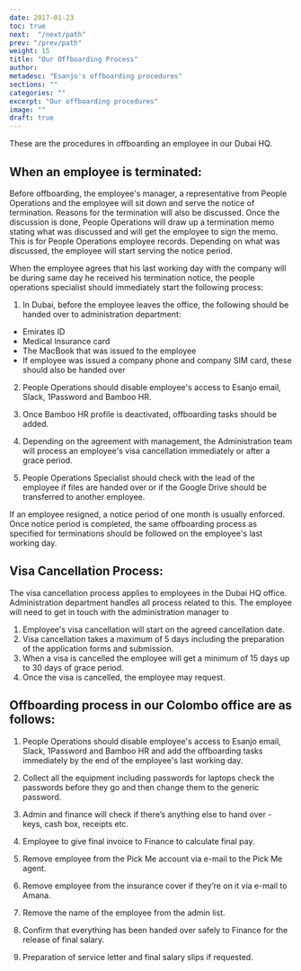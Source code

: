 ```yaml
---
date: 2017-01-23
toc: true
next:  "/next/path"
prev: "/prev/path"
weight: 15
title: "Our Offboarding Process"
author: 
metadesc: "Esanjo's offboarding procedures"
sections: ""
categories: ""
excerpt: "Our offboarding procedures"
image: ""
draft: true
---
```



These are the procedures in offboarding an employee in our Dubai HQ.

## When an employee is terminated:

Before offboarding, the employee's manager, a representative from People Operations and the employee will sit down and serve the notice of termination. Reasons for the termination will also be discussed. Once the discussion is done, People Operations will draw up a termination memo stating what was discussed and will get the employee to sign the memo. This is for People Operations employee records. Depending on what was discussed, the employee will start serving the notice period.

When the employee agrees that his last working day with the company will be during  same day he received his termination notice, the people operations specialist should immediately start the following process:

1. In Dubai, before the employee leaves the office, the following should be handed over to administration department:

  - Emirates ID
  - Medical Insurance card
  - The MacBook that was issued to the employee
  - If employee was issued a company phone and company SIM card, these should also be handed over

2. People Operations should disable employee's access to Esanjo email, Slack, 1Password and Bamboo HR.

3. Once Bamboo HR profile is deactivated, offboarding tasks should be added.

4. Depending on the agreement with management, the Administration team will process an employee's visa cancellation immediately or after a grace period.

5. People Operations Specialist should check with the lead of the employee if files are handed over or if the Google Drive should be transferred to another employee.

If an employee resigned, a notice period of one month is usually enforced. Once notice period is completed, the same offboarding process as specified for terminations should be followed on the employee's last working day.


## Visa Cancellation Process:

The visa cancellation process applies to employees in the Dubai HQ office. Administration department handles all process related to this. The employee will need to get in touch with the administration manager to

1. Employee's visa cancellation will start on the agreed cancellation date.
2. Visa cancellation takes a maximum of 5 days including the preparation of the application forms and submission.
3. When a visa is cancelled the employee will get a minimum of 15 days up to 30 days of grace period.
4. Once the visa is cancelled, the employee may request.


## Offboarding process in our Colombo office are as follows:

1. People Operations should disable employee's access to Esanjo email, Slack, 1Password and Bamboo HR and add the offboarding tasks immediately by the end of the employee's last working day.

2. Collect all the equipment including passwords for laptops check the passwords before they go and then change them to the generic password.

3. Admin and finance will check if there’s anything else to hand over - keys, cash box, receipts etc.

4. Employee to give final invoice to Finance to calculate final pay.

5. Remove employee from the Pick Me account via e-mail to the Pick Me agent.

6. Remove employee from the insurance cover if they’re on it via e-mail to Amana.

7. Remove the name of the employee from the admin list.

8. Confirm that everything has been handed over safely to Finance for the release of final salary.

9. Preparation of service letter and final salary slips if requested.
